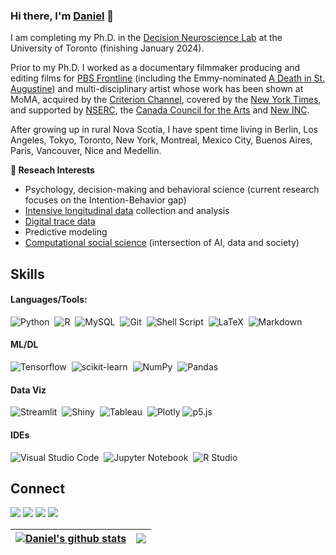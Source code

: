 ### Hi there, I'm [Daniel](https://danieljwilson.com/science/) 👋

I am completing my Ph.D. in the [Decision Neuroscience Lab](https://www.decisionneurolab.com/) at the University of Toronto (finishing January 2024).

Prior to my Ph.D. I worked as a documentary filmmaker producing and editing films for [PBS Frontline](https://www.pbs.org/wgbh/frontline/) (including the Emmy-nominated [A Death in St. Augustine](https://www.pbs.org/video/frontline-death-st-augustine/)) and multi-disciplinary artist whose work has been shown at MoMA, acquired by the [Criterion Channel](https://www.criterionchannel.com/), covered by the [New York Times](https://www.nytimes.com/2013/03/18/nyregion/cab-riders-riffs-secretly-recorded-for-the-sake-of-art.html), and supported by [NSERC](https://www.nserc-crsng.gc.ca/index_eng.asp), the [Canada Council for the Arts](https://canadacouncil.ca/) and [New INC](https://www.newinc.org/).

After growing up in rural Nova Scotia, I have spent time living in Berlin, Los Angeles, Tokyo, Toronto, New York, Montreal, Mexico City, Buenos Aires, Paris, Vancouver, Nice and Medellin.

**🔬 Reseach Interests**
- Psychology, decision-making and behavioral science (current research focuses on the Intention-Behavior gap)
- [Intensive longitudinal data](https://centerstat.org/apa-ild/) collection and analysis
- [Digital trace data](https://www.youtube.com/watch?v=uuSWQN7uYhk)
- Predictive modeling
- [Computational social science](https://en.wikipedia.org/wiki/Computational_social_science) (intersection of AI, data and society)


## Skills

#### Languages/Tools:

![Python](https://img.shields.io/badge/Python-3776AB?style=for-the-badge&logo=python&logoColor=white)&nbsp;
![R](https://img.shields.io/badge/R-276DC3?style=for-the-badge&logo=r&logoColor=white)&nbsp;
![MySQL](https://img.shields.io/badge/MySQL-00000F?style=for-the-badge&logo=mysql&logoColor=white)&nbsp;
![Git](https://img.shields.io/badge/GIT-E44C30?style=for-the-badge&logo=git&logoColor=white)&nbsp;
![Shell Script](https://img.shields.io/badge/Shell_Script-121011?style=for-the-badge&logo=gnu-bash&logoColor=white)&nbsp;
![LaTeX](https://img.shields.io/badge/latex-%23008080.svg?style=for-the-badge&logo=latex&logoColor=white)&nbsp;
![Markdown](https://img.shields.io/badge/markdown-%23000000.svg?style=for-the-badge&logo=markdown&logoColor=white)

#### ML/DL

![Tensorflow](https://img.shields.io/badge/TensorFlow-FF6F00?style=for-the-badge&logo=tensorflow&logoColor=white)&nbsp;
![scikit-learn](https://img.shields.io/badge/scikit--learn-%23F7931E.svg?style=for-the-badge&logo=scikit-learn&logoColor=white)&nbsp;
![NumPy](https://img.shields.io/badge/numpy-%23013243.svg?style=for-the-badge&logo=numpy&logoColor=white)&nbsp;
![Pandas](https://img.shields.io/badge/pandas-%23150458.svg?style=for-the-badge&logo=pandas&logoColor=white)&nbsp;

#### Data Viz

![Streamlit](https://img.shields.io/badge/Streamlit-FF4B4B?style=for-the-badge&logo=Streamlit&logoColor=white)&nbsp;
![Shiny](https://img.shields.io/badge/Shiny-028CF0?style=for-the-badge&logo=Shiny&logoColor=white)&nbsp;
![Tableau](https://img.shields.io/badge/Tableau-E97627?style=for-the-badge&logo=Tableau&logoColor=white)&nbsp;
![Plotly](https://img.shields.io/badge/Plotly-%233F4F75.svg?style=for-the-badge&logo=plotly&logoColor=white)
![p5.js](https://img.shields.io/badge/p5js-ED225D?style=for-the-badge&logo=p5js&logoColor=white)&nbsp;

#### IDEs

![Visual Studio Code](https://img.shields.io/badge/Visual%20Studio%20Code-0078d7.svg?style=for-the-badge&logo=visual-studio-code&logoColor=white)&nbsp;
![Jupyter Notebook](https://img.shields.io/badge/jupyter-%23FA0F00.svg?style=for-the-badge&logo=jupyter&logoColor=white)&nbsp;
![R Studio](https://img.shields.io/badge/RStudio-75AADB?style=for-the-badge&logo=RStudio&logoColor=white)&nbsp;

## Connect

<p align = "center">

[<img src ="https://img.shields.io/badge/website-%23.svg?&style=for-the-badge&logo=www&logoColor=black%22&color=white">](https://danieljwilson.com/science)
[<img src="https://img.shields.io/badge/linkedin-%2312100E.svg?&style=for-the-badge&logo=linkedin&logoColor=black&color=white" />](https://www.linkedin.com/in/durgeshsamariya/)
[<img src="https://img.shields.io/badge/twitter-%231DA1F2.svg?&style=for-the-badge&logo=twitter&logoColor=black&color=white" />](https://twitter.com/_danieljwilson_) 
[<img src="https://img.shields.io/badge/instagram-%2312100E.svg?&style=for-the-badge&logo=instagram&logoColor=black&color=white" />](https://instagram.com/danieljosephwilson)
</p>

| <a href="https://github.com/danieljwilson/github-readme-stats"><img align="center" src="https://github-readme-stats.vercel.app/api?username=danieljwilson&show_icons=true&include_all_commits=true&theme=buefy&hide_border=true" alt="Daniel's github stats" /></a> | <a href="https://github.com/danieljwilson/github-readme-stats"><img align="center" src="https://github-readme-stats.vercel.app/api/top-langs/?username=danieljwilson&layout=compact&theme=buefy&hide_border=true" /></a> |
| ------------- | ------------- |

<!-- 
----
[<img src="https://github-profile-trophy.vercel.app/?username=danieljwilson&row=2&column=3" />](https://github.com/ryo-ma/github-profile-trophy)
[<img src="https://github-readme-stats.vercel.app/api?username=danieljwilson&theme=algolia&count_private=true&include_all_commits=true&show_icons=true" />](https://github.com/danieljwilson/github-readme-stats)
[![GitHub Streak](https://github-readme-streak-stats.herokuapp.com/?user=danieljwilson&theme=dark)](https://github.com/danieljwilson/github-readme-streak-stats)
[![Durgesh's Top Langs](https://github-readme-stats.vercel.app/api/top-langs/?username=danieljwilson&theme=algolia&hide=Jupyter&layout=compact&show_icons=true)](https://github.com/danieljwilson/github-readme-stats)
 -->

<!--
**themlphdstudent/themlphdstudent** is a ✨ _special_ ✨ repository because its `README.md` (this file) appears on your GitHub profile.

Here are some ideas to get you started:

- 🔭 I’m currently working on ...
- 🌱 I’m currently learning ...
- 👯 I’m looking to collaborate on ...
- 🤔 I’m looking for help with ...
- 💬 Ask me about ...
- 📫 How to reach me: ...
- 😄 Pronouns: ...
- ⚡ Fun fact: ...
-->
